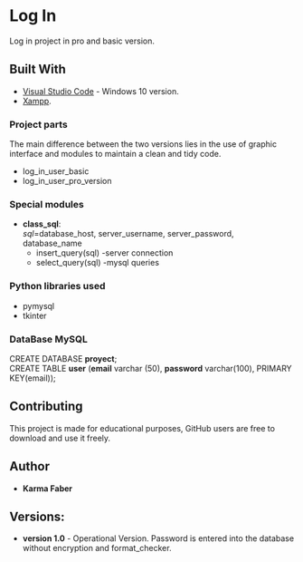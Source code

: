 # Log In

Log in project in pro and basic version.

## Built With

* [Visual Studio Code](https://code.visualstudio.com/) - Windows 10 version.  
* [Xampp](https://www.apachefriends.org/es/index.html). 

### Project parts
The main difference between the two versions lies in the use of graphic interface and modules to maintain a clean and tidy code.
* log_in_user_basic
* log_in_user_pro_version

### Special modules
* <b>class_sql</b>:
<br/><i>sql</i>=database_host, server_username, server_password, database_name
     - insert_query(sql) -server connection
     - select_query(sql) -mysql queries

### Python libraries used 
* pymysql
* tkinter

### DataBase MySQL
CREATE DATABASE <b>proyect</b>;
<br/>CREATE TABLE <b>user</b> (<b>email</b> varchar (50), <b>password</b> varchar(100), PRIMARY KEY(email));

## Contributing

This project is made for educational purposes, GitHub users are free to download and use it freely.

## Author

* **Karma Faber** 

## Versions:
* <b>version 1.0</b> - Operational Version. Password is entered into the database without encryption and format_checker.
